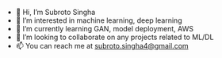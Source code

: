 - 👋 Hi, I’m Subroto Singha
- 👀 I’m interested in machine learning, deep learning
- 🌱 I’m currently learning GAN, model deployment, AWS
- 💞️ I’m looking to collaborate on any projects related to ML/DL 
- 📫 You can reach me at subroto.singha4@gmail.com

<!---
subrotosingha4/subrotosingha4 is a ✨ special ✨ repository because its `README.md` (this file) appears on your GitHub profile.
You can click the Preview link to take a look at your changes.
--->
